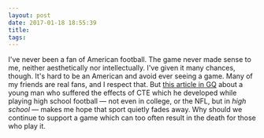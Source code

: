 ```yaml
---
layout: post
date: 2017-01-18 18:55:39
title: 
tags:
---
```


I've never been a fan of American football. The game never made sense to me, neither aesthetically nor intellectually. I've given it many chances, though. It's hard to be an American and avoid ever seeing a game. Many of my friends are real fans, and I respect that. But [this article in GQ](http://www.gq.com/story/the-concussion-diaries-high-school-football-cte) about a young man who suffered the effects of CTE which he developed while playing high school football — not even in college, or the NFL, but in *high school* — makes me hope that sport quietly fades away. Why should we continue to support a game which can too often result in the death for those who play it.